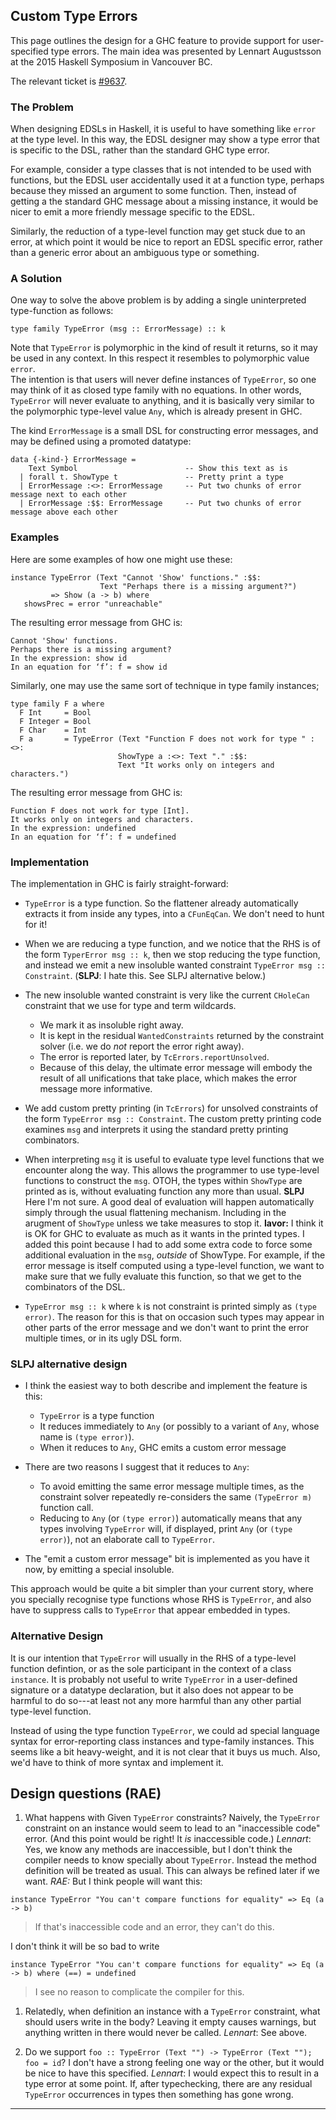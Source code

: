 ## Custom Type Errors



This page outlines the design for a GHC feature to provide support for user-specified type errors.
The main idea was presented by Lennart Augustsson at the 2015 Haskell Symposium in Vancouver BC. 



The relevant ticket is [\#9637](https://gitlab.staging.haskell.org/ghc/ghc/issues/9637).


### The Problem



When designing EDSLs in Haskell, it is useful to have something like `error` at the type level.
In this way, the EDSL designer may show a type error that is specific to the DSL, rather than the standard GHC type error.



For example, consider a type classes that is not intended to be used with functions, but the EDSL user accidentally used
it at a function type, perhaps because they missed an argument to some function.  Then, instead of getting a the standard
GHC message about a missing instance, it would be nicer to emit a more friendly message specific to the EDSL.



Similarly, the reduction of a type-level function may get stuck due to an error, at which point it would be nice to
report an EDSL specific error, rather than a generic error about an ambiguous type or something.


### A Solution



One way to solve the above problem is by adding a single uninterpreted type-function as follows:


```
type family TypeError (msg :: ErrorMessage) :: k
```


Note that `TypeError` is polymorphic in the kind of result it returns, so it may be used in any context.  In this respect it resembles to polymorphic value `error`.  
The intention is that users will never define instances of `TypeError`, so one may think of it as closed type family with no equations.  In other words, `TypeError`
will never evaluate to anything, and it is basically very similar to the polymorphic type-level value `Any`, which is already present in GHC.



The kind `ErrorMessage` is a small DSL for constructing error messages, and may be defined using a promoted datatype:


```
data {-kind-} ErrorMessage =
    Text Symbol                        -- Show this text as is
  | forall t. ShowType t               -- Pretty print a type
  | ErrorMessage :<>: ErrorMessage     -- Put two chunks of error message next to each other
  | ErrorMessage :$$: ErrorMessage     -- Put two chunks of error message above each other
```

### Examples



Here are some examples of how one might use these:


```
instance TypeError (Text "Cannot 'Show' functions." :$$: 
                    Text "Perhaps there is a missing argument?")
         => Show (a -> b) where
   showsPrec = error "unreachable"
```


The resulting error message from GHC is:


```wiki
Cannot 'Show' functions.
Perhaps there is a missing argument?
In the expression: show id
In an equation for ‘f’: f = show id
```


Similarly, one may use the same sort of technique in type family instances;


```wiki
type family F a where
  F Int     = Bool
  F Integer = Bool
  F Char    = Int
  F a       = TypeError (Text "Function F does not work for type " :<>:
                        ShowType a :<>: Text "." :$$:
                        Text "It works only on integers and characters.")
```


The resulting error message from GHC is:


```wiki
Function F does not work for type [Int].
It works only on integers and characters.
In the expression: undefined
In an equation for ‘f’: f = undefined
```

### Implementation



The implementation in GHC is fairly straight-forward:


- `TypeError` is a type function.  So the flattener already automatically extracts it from inside any types, into a `CFunEqCan`.  We don't need to hunt for it!

- When we are reducing a type function, and we notice that the RHS is of the form `TyperError msg :: k`, then we stop reducing the type function, and instead we emit a new insoluble wanted constraint `TypeError msg :: Constraint`.  (**SLPJ**: I hate this.  See SLPJ alternative below.)

- The new insoluble wanted constraint is very like the current `CHoleCan` constraint that we use for type and term wildcards.

  - We mark it as insoluble right away.
  - It is kept in the residual `WantedConstraints` returned by the constraint solver (i.e. we do *not* report the error right away).
  - The error is reported later, by `TcErrors.reportUnsolved`.
  - Because of this delay, the ultimate error message will embody the result of all unifications that take place, which makes the error message more informative.

- We add custom pretty printing (in `TcErrors`) for unsolved constraints of the form `TypeError msg :: Constraint`.  The custom pretty printing code examines `msg` and interprets it using the standard pretty printing combinators.

- When interpreting `msg` it is useful to evaluate type level functions that we encounter along the way. This allows the programmer to use type-level functions to construct the `msg`.  OTOH, the types within `ShowType` are printed as is, without evaluating function any more than usual.  **SLPJ** Here I'm not sure.  A good deal of evaluation will happen automatically simply through the usual flattening mechanism. Including in the arugment of `ShowType` unless we take measures to stop it. **Iavor:** I think it is OK for GHC to evaluate as much as it wants in the printed types.  I added this point because I had to add some extra code to force some additional evaluation in the `msg`, *outside* of ShowType.  For example, if the error message is itself computed using a type-level function, we want to make sure that we fully evaluate this function, so that we get to the combinators of the DSL.

- `TypeError msg :: k` where `k` is not constraint is printed simply as `(type error)`.  The reason for this is that on occasion such types may appear in other parts of the error message and we don't want to print the error multiple times, or in its ugly DSL form.

### SLPJ alternative design


- I think the easiest way to both describe and implement the feature is this:

  - `TypeError` is a type function
  - It reduces immediately to `Any` (or possibly to a variant of `Any`, whose name is `(type error)`).
  - When it reduces to `Any`, GHC emits a custom error message

- There are two reasons I suggest that it reduces to `Any`:

  - To avoid emitting the same error message multiple times, as the constraint solver repeatedly re-considers the same `(TypeError m)` function call.
  - Reducing to `Any` (or `(type error)`) automatically means that any types involving `TypeError` will, if displayed, print `Any` (or `(type error)`), not an elaborate call to `TypeError`.

- The "emit a custom error message" bit is implemented as you have it now, by emitting a special insoluble.


This approach would be quite a bit simpler than your current story, where you specially recognise type functions whose RHS is `TypeError`, and also have to suppress calls to `TypeError` that appear embedded in types.



  


### Alternative Design



It is our intention that `TypeError` will usually in the RHS of a type-level function defintion,
or as the sole participant in the context of a class `instance`.   It is probably not useful to write `TypeError` in
a user-defined signature or a datatype declaration, but it also does not appear to be harmful to do so---at least
not any more harmful than any other partial type-level function.



Instead of using the type function `TypeError`, we could ad special language syntax for error-reporting class instances
and type-family instances.  This seems like a bit heavy-weight, and it is not clear that it buys us much.  Also, we'd
have to think of more syntax and implement it.


## Design questions (RAE)


1. What happens with Given `TypeError` constraints? Naively, the `TypeError` constraint on an instance would seem to lead to an "inaccessible code" error. (And this point would be right! It *is* inaccessible code.)  *Lennart*:  Yes, we know any methods are inaccessible, but I don't think the compiler needs to know specially about `TypeError`.  Instead the method definition will be treated as usual.  This can always be refined later if we want. *RAE:* But I think people will want this:

```
instance TypeError "You can't compare functions for equality" => Eq (a -> b)
```

>
>
> If that's inaccessible code and an error, they can't do this.
>
>


I don't think it will be so bad to write


```
instance TypeError "You can't compare functions for equality" => Eq (a -> b) where (==) = undefined
```

>
>
> I see no reason to complicate the compiler for this.
>
>

1. Relatedly, when definition an instance with a `TypeError` constraint, what should users write in the body? Leaving it empty causes warnings, but anything written in there would never be called.  *Lennart*: See above.

1. Do we support `foo :: TypeError (Text "") -> TypeError (Text ""); foo = id`? I don't have a strong feeling one way or the other, but it would be nice to have this specified.  *Lennart*: I would expect this to result in a type error at some point.  If, after typechecking, there are any residual `TypeError` occurrences in types then something has gone wrong.


    


---


